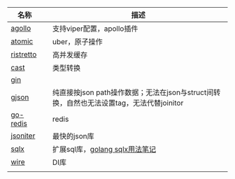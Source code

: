 

| 名称                                           |      | 描述                                                         |
| ---------------------------------------------- | ---- | ------------------------------------------------------------ |
| [agollo](https://github.com/shima-park/agollo) |      | 支持viper配置，apollo插件                                    |
| [atomic](go.uber.org/atomic)                   |      | uber，原子操作                                               |
| [ristretto](github.com/dgraph-io/ristretto)    |      | 高并发缓存                                                   |
| [cast](github.com/spf13/cast)                  |      | 类型转换                                                     |
| [gin](https://github.com/gin-gonic/gin)        |      |                                                              |
| [gjson](https://github.com/tidwall/gjson.git)  |      | 纯直接按json path操作数据；无法在json与struct间转换，自然也无法设置tag，无法代替joinitor |
| [go-redis](https://github.com/go-redis/redis)  |      | redis                                                        |
| [jsoniter](http://jsoniter.com/)               |      | 最快的json库                                                 |
| [sqlx](https://github.com/jmoiron/sqlx)        |      | 扩展sql库，[golang sqlx用法笔记](https://blog.csdn.net/westhod/article/details/81205758) |
| [wire](https://github.com/google/wire)         |      | DI库                                                         |
|                                                |      |                                                              |

